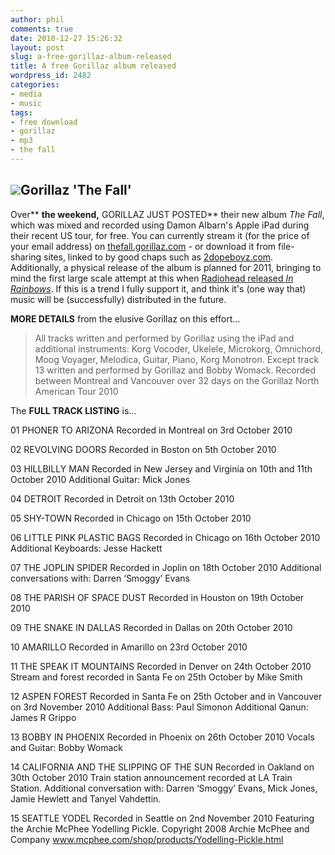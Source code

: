 ```yaml
---
author: phil
comments: true
date: 2010-12-27 15:26:32
layout: post
slug: a-free-gorillaz-album-released
title: A free Gorillaz album released
wordpress_id: 2482
categories:
- media
- music
tags:
- free download
- gorillaz
- mp3
- the fall
---
```


## [![](http://fak3r.com/files/2010/12/Gorillaz_the+fall-290x290.jpg)](http://fak3r.com/files/2010/12/Gorillaz_the+fall.jpg)Gorillaz 'The Fall'


Over** **the weekend,** GORILLAZ JUST POSTED** their new album _The Fall_, which was mixed and recorded using Damon Albarn's Apple iPad during their recent US tour, for free. You can currently stream it (for the price of your email address) on [thefall.gorillaz.com](http://thefall.gorillaz.com/) - or download it from file-sharing sites, linked to by good chaps such as [2dopeboyz.com](http://www.2dopeboyz.com/2010/12/26/gorillaz-the-fall-free-album). Additionally, a physical release of the album is planned for 2011, bringing to mind the first large scale attempt at this when [Radiohead released _In Rainbows_](http://fak3r.com/2007/10/02/radiohead-groundbreaking-release-in-rainbows-eminent/). If this is a trend I fully support it, and think it's (one way that) music will be (successfully) distributed in the future.

**MORE DETAILS** from the elusive Gorillaz on this effort...


> All tracks written and performed by Gorillaz using the iPad and additional instruments: Korg Vocoder, Ukelele, Microkorg, Omnichord, Moog Voyager, Melodica, Guitar, Piano, Korg Monotron. Except track 13 written and performed by Gorillaz and Bobby Womack. Recorded between Montreal and Vancouver over 32 days on the Gorillaz North American Tour 2010



The **FULL TRACK LISTING** is...



01 PHONER TO ARIZONA
Recorded in Montreal on 3rd October 2010

02 REVOLVING DOORS
Recorded in Boston on 5th October 2010

03 HILLBILLY MAN
Recorded in New Jersey and Virginia on 10th and 11th October 2010
Additional Guitar: Mick Jones

04 DETROIT
Recorded in Detroit on 13th October 2010

05 SHY-TOWN
Recorded in Chicago on 15th October 2010

06 LITTLE PINK PLASTIC BAGS
Recorded in Chicago on 16th October 2010
Additional Keyboards: Jesse Hackett

07 THE JOPLIN SPIDER
Recorded in Joplin on 18th October 2010
Additional conversations with: Darren ‘Smoggy’ Evans

08 THE PARISH OF SPACE DUST
Recorded in Houston on 19th October 2010

09 THE SNAKE IN DALLAS
Recorded in Dallas on 20th October 2010

10 AMARILLO
Recorded in Amarillo on 23rd October 2010

11 THE SPEAK IT MOUNTAINS
Recorded in Denver on 24th October 2010
Stream and forest recorded in Santa Fe on 25th October by Mike Smith

12 ASPEN FOREST
Recorded in Santa Fe on 25th October and in Vancouver on 3rd November 2010
Additional Bass: Paul Simonon
Additional Qanun: James R Grippo

13 BOBBY IN PHOENIX
Recorded in Phoenix on 26th October 2010
Vocals and Guitar: Bobby Womack

14 CALIFORNIA AND THE SLIPPING OF THE SUN
Recorded in Oakland on 30th October 2010
Train station announcement recorded at LA Train Station. Additional conversation with: Darren ‘Smoggy’ Evans, Mick Jones, Jamie Hewlett and Tanyel Vahdettin.

15 SEATTLE YODEL
Recorded in Seattle on 2nd November 2010
Featuring the Archie McPhee Yodelling Pickle. Copyright 2008 Archie McPhee and Company www.mcphee.com/shop/products/Yodelling-Pickle.html

